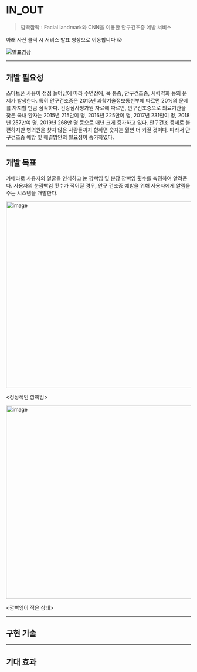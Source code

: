# IN_OUT
> 깜빡깜빡 : Facial landmark와 CNN을 이용한 안구건조증 예방 서비스

아래 사진 클릭 시 서비스 발표 영상으로 이동합니다 😝

![발표영상](https://img.youtube.com/vi/Qiv-UJnBunE/0.jpg)

------

## 개발 필요성

스마트폰 사용이 점점 늘어남에 따라 수면장애, 목 통증, 안구건조증, 시력약화 등의 문제가 발생한다. 특히 안구건조증은 2015년 과학기술정보통신부에 따르면 20%의 문제를 차지할 만큼 심각하다. 건강심사평가원 자료에 따르면, 안구건조증으로 의료기관을 찾은 국내 환자는 2015년 215만여 명, 2016년 225만여 명, 2017년 231만여 명, 2018년 257만여 명, 2019년 268만 명 등으로 매년 크게 증가하고 있다. 안구건조 증세로 불편하지만 병의원을 찾지 않은 사람들까지 합하면 숫자는 훨씬 더 커질 것이다. 따라서 안구건조증 예방 및 해결방안의 필요성이 증가하였다.

------

## 개발 목표

카메라로 사용자의 얼굴을 인식하고 눈 깜빡임 및 분당 깜빡임 횟수를 측정하여 알려준다. 사용자의 눈깜빡임 횟수가 적어질 경우, 안구 건조증 예방을 위해 사용자에게 알림을 주는 시스템을 개발한다.

<img width="509" alt="image" src="https://user-images.githubusercontent.com/60170358/154834805-79ad3336-1dee-4e56-be5e-2f561c0e4df0.png">

<정상적인 깜빡임>

<img width="527" alt="image" src="https://user-images.githubusercontent.com/60170358/154834812-415ff1a2-434e-4d58-8f22-a8613fd8da96.png">

<깜빡임이 적은 상태>

------

## 구현 기술

------

## 기대 효과

